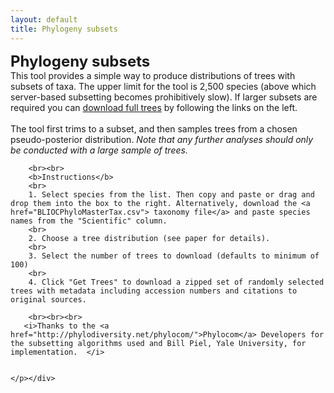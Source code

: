 ```yaml
---
layout: default
title: Phylogeny subsets
---
```


<div class="selectInstructions DATE">
	<font size="5"><strong>Phylogeny subsets</strong></font>
		<br>
		This tool provides a simple way to produce distributions of trees with subsets of taxa. The upper limit for the tool is 2,500 species (above which server-based subsetting becomes prohibitively slow). If larger subsets are required you can <a href="archives/">download full trees</a> by following the links on the left.
		<br><br>
		The tool first trims to a subset, and then samples trees from a chosen pseudo-posterior distribution. <i>Note that any further analyses should only be conducted with a large sample of trees.</i>
	    
	    <br><br>
	    <b>Instructions</b>
	    <br>
	    1. Select species from the list. Then copy and paste or drag and drop them into the box to the right. Alternatively, download the <a href="BLIOCPhyloMasterTax.csv"> taxonomy file</a> and paste species names from the "Scientific" column.
	    <br>
	    2. Choose a tree distribution (see paper for details).
	    <br>
	    3. Select the number of trees to download (defaults to minimum of 100)
	    <br>
	    4. Click "Get Trees" to download a zipped set of randomly selected trees with metadata including accession numbers and citations to original sources. 
	    
	    <br><br><br>
	   <i>Thanks to the <a href="http://phylodiversity.net/phylocom/">Phylocom</a> Developers for the subsetting algorithms used and Bill Piel, Yale University, for implementation.  </i>
	    
	     
	</p></div>